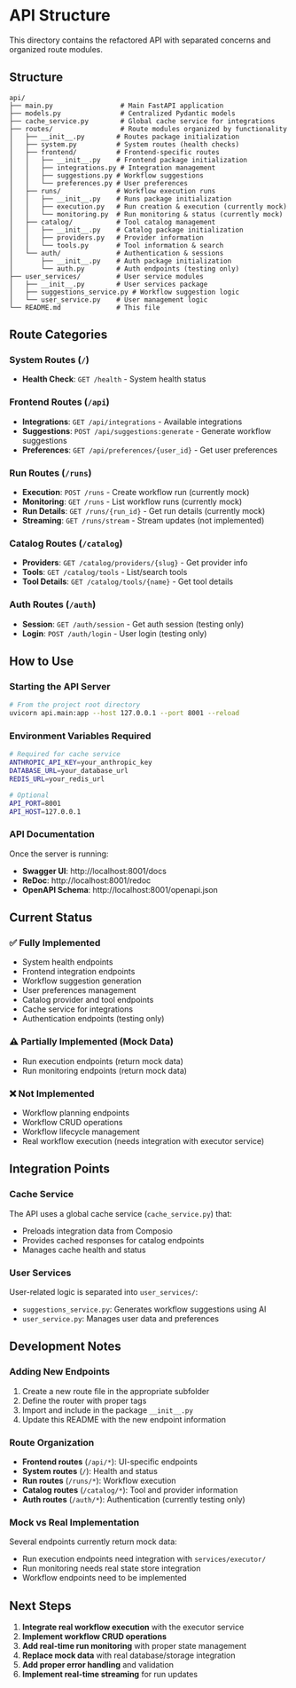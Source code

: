 # API Structure

This directory contains the refactored API with separated concerns and organized route modules.

## Structure

```
api/
├── main.py                 # Main FastAPI application
├── models.py               # Centralized Pydantic models
├── cache_service.py        # Global cache service for integrations
├── routes/                 # Route modules organized by functionality
│   ├── __init__.py        # Routes package initialization
│   ├── system.py          # System routes (health checks)
│   ├── frontend/          # Frontend-specific routes
│   │   ├── __init__.py    # Frontend package initialization
│   │   ├── integrations.py # Integration management
│   │   ├── suggestions.py # Workflow suggestions
│   │   └── preferences.py # User preferences
│   ├── runs/              # Workflow execution runs
│   │   ├── __init__.py    # Runs package initialization
│   │   ├── execution.py   # Run creation & execution (currently mock)
│   │   └── monitoring.py  # Run monitoring & status (currently mock)
│   ├── catalog/           # Tool catalog management
│   │   ├── __init__.py    # Catalog package initialization
│   │   ├── providers.py   # Provider information
│   │   └── tools.py       # Tool information & search
│   └── auth/              # Authentication & sessions
│       ├── __init__.py    # Auth package initialization
│       └── auth.py        # Auth endpoints (testing only)
├── user_services/         # User service modules
│   ├── __init__.py        # User services package
│   ├── suggestions_service.py # Workflow suggestion logic
│   └── user_service.py    # User management logic
└── README.md              # This file
```

## Route Categories

### System Routes (`/`)
- **Health Check**: `GET /health` - System health status

### Frontend Routes (`/api`)
- **Integrations**: `GET /api/integrations` - Available integrations
- **Suggestions**: `POST /api/suggestions:generate` - Generate workflow suggestions
- **Preferences**: `GET /api/preferences/{user_id}` - Get user preferences

### Run Routes (`/runs`)
- **Execution**: `POST /runs` - Create workflow run (currently mock)
- **Monitoring**: `GET /runs` - List workflow runs (currently mock)
- **Run Details**: `GET /runs/{run_id}` - Get run details (currently mock)
- **Streaming**: `GET /runs/stream` - Stream updates (not implemented)

### Catalog Routes (`/catalog`)
- **Providers**: `GET /catalog/providers/{slug}` - Get provider info
- **Tools**: `GET /catalog/tools` - List/search tools
- **Tool Details**: `GET /catalog/tools/{name}` - Get tool details

### Auth Routes (`/auth`)
- **Session**: `GET /auth/session` - Get auth session (testing only)
- **Login**: `POST /auth/login` - User login (testing only)

## How to Use

### Starting the API Server

```bash
# From the project root directory
uvicorn api.main:app --host 127.0.0.1 --port 8001 --reload
```

### Environment Variables Required

```bash
# Required for cache service
ANTHROPIC_API_KEY=your_anthropic_key
DATABASE_URL=your_database_url
REDIS_URL=your_redis_url

# Optional
API_PORT=8001
API_HOST=127.0.0.1
```

### API Documentation

Once the server is running:
- **Swagger UI**: http://localhost:8001/docs
- **ReDoc**: http://localhost:8001/redoc
- **OpenAPI Schema**: http://localhost:8001/openapi.json

## Current Status

### ✅ Fully Implemented
- System health endpoints
- Frontend integration endpoints
- Workflow suggestion generation
- User preferences management
- Catalog provider and tool endpoints
- Cache service for integrations
- Authentication endpoints (testing only)

### ⚠️ Partially Implemented (Mock Data)
- Run execution endpoints (return mock data)
- Run monitoring endpoints (return mock data)

### ❌ Not Implemented
- Workflow planning endpoints
- Workflow CRUD operations
- Workflow lifecycle management
- Real workflow execution (needs integration with executor service)

## Integration Points

### Cache Service
The API uses a global cache service (`cache_service.py`) that:
- Preloads integration data from Composio
- Provides cached responses for catalog endpoints
- Manages cache health and status

### User Services
User-related logic is separated into `user_services/`:
- `suggestions_service.py`: Generates workflow suggestions using AI
- `user_service.py`: Manages user data and preferences

## Development Notes

### Adding New Endpoints
1. Create a new route file in the appropriate subfolder
2. Define the router with proper tags
3. Import and include in the package `__init__.py`
4. Update this README with the new endpoint information

### Route Organization
- **Frontend routes** (`/api/*`): UI-specific endpoints
- **System routes** (`/`): Health and status
- **Run routes** (`/runs/*`): Workflow execution
- **Catalog routes** (`/catalog/*`): Tool and provider information
- **Auth routes** (`/auth/*`): Authentication (currently testing only)

### Mock vs Real Implementation
Several endpoints currently return mock data:
- Run execution endpoints need integration with `services/executor/`
- Run monitoring needs real state store integration
- Workflow endpoints need to be implemented

## Next Steps

1. **Integrate real workflow execution** with the executor service
2. **Implement workflow CRUD operations**
3. **Add real-time run monitoring** with proper state management
4. **Replace mock data** with real database/storage integration
5. **Add proper error handling** and validation
6. **Implement real-time streaming** for run updates
